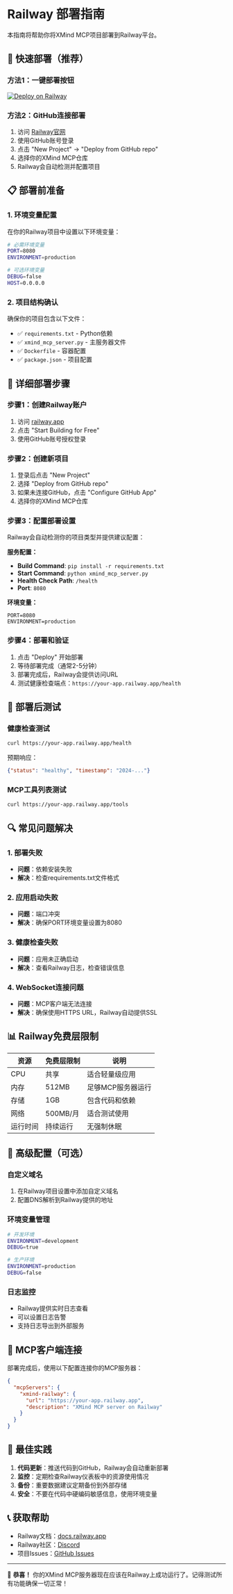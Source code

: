 # Railway 部署指南

本指南将帮助你将XMind MCP项目部署到Railway平台。

## 🚄 快速部署（推荐）

### 方法1：一键部署按钮
[![Deploy on Railway](https://railway.app/button.svg)](https://railway.app/new/template?template=https://github.com/Master-Frank/XmindMcp&envs=PORT,ENVIRONMENT,DEBUG)

### 方法2：GitHub连接部署
1. 访问 [Railway官网](https://railway.app)
2. 使用GitHub账号登录
3. 点击 "New Project" → "Deploy from GitHub repo"
4. 选择你的XMind MCP仓库
5. Railway会自动检测并配置项目

## 📋 部署前准备

### 1. 环境变量配置
在你的Railway项目中设置以下环境变量：

```bash
# 必需环境变量
PORT=8080
ENVIRONMENT=production

# 可选环境变量
DEBUG=false
HOST=0.0.0.0
```

### 2. 项目结构确认
确保你的项目包含以下文件：
- ✅ `requirements.txt` - Python依赖
- ✅ `xmind_mcp_server.py` - 主服务器文件
- ✅ `Dockerfile` - 容器配置
- ✅ `package.json` - 项目配置

## 🔧 详细部署步骤

### 步骤1：创建Railway账户
1. 访问 [railway.app](https://railway.app)
2. 点击 "Start Building for Free"
3. 使用GitHub账号授权登录

### 步骤2：创建新项目
1. 登录后点击 "New Project"
2. 选择 "Deploy from GitHub repo"
3. 如果未连接GitHub，点击 "Configure GitHub App"
4. 选择你的XMind MCP仓库

### 步骤3：配置部署设置
Railway会自动检测你的项目类型并提供建议配置：

**服务配置：**
- **Build Command**: `pip install -r requirements.txt`
- **Start Command**: `python xmind_mcp_server.py`
- **Health Check Path**: `/health`
- **Port**: `8080`

**环境变量：**
```
PORT=8080
ENVIRONMENT=production
```

### 步骤4：部署和验证
1. 点击 "Deploy" 开始部署
2. 等待部署完成（通常2-5分钟）
3. 部署完成后，Railway会提供访问URL
4. 测试健康检查端点：`https://your-app.railway.app/health`

## 🧪 部署后测试

### 健康检查测试
```bash
curl https://your-app.railway.app/health
```

预期响应：
```json
{"status": "healthy", "timestamp": "2024-..."}
```

### MCP工具列表测试
```bash
curl https://your-app.railway.app/tools
```

## 🔍 常见问题解决

### 1. 部署失败
- **问题**：依赖安装失败
- **解决**：检查requirements.txt文件格式

### 2. 应用启动失败
- **问题**：端口冲突
- **解决**：确保PORT环境变量设置为8080

### 3. 健康检查失败
- **问题**：应用未正确启动
- **解决**：查看Railway日志，检查错误信息

### 4. WebSocket连接问题
- **问题**：MCP客户端无法连接
- **解决**：确保使用HTTPS URL，Railway自动提供SSL

## 📊 Railway免费层限制

| 资源 | 免费层限制 | 说明 |
|------|------------|------|
| CPU | 共享 | 适合轻量级应用 |
| 内存 | 512MB | 足够MCP服务器运行 |
| 存储 | 1GB | 包含代码和依赖 |
| 网络 | 500MB/月 | 适合测试使用 |
| 运行时间 | 持续运行 | 无强制休眠 |

## 🚀 高级配置（可选）

### 自定义域名
1. 在Railway项目设置中添加自定义域名
2. 配置DNS解析到Railway提供的地址

### 环境变量管理
```bash
# 开发环境
ENVIRONMENT=development
DEBUG=true

# 生产环境
ENVIRONMENT=production
DEBUG=false
```

### 日志监控
- Railway提供实时日志查看
- 可以设置日志告警
- 支持日志导出到外部服务

## 📱 MCP客户端连接

部署完成后，使用以下配置连接你的MCP服务器：

```json
{
  "mcpServers": {
    "xmind-railway": {
      "url": "https://your-app.railway.app",
      "description": "XMind MCP server on Railway"
    }
  }
}
```

## 🎯 最佳实践

1. **代码更新**：推送代码到GitHub，Railway会自动重新部署
2. **监控**：定期检查Railway仪表板中的资源使用情况
3. **备份**：重要数据建议定期备份到外部存储
4. **安全**：不要在代码中硬编码敏感信息，使用环境变量

## 📞 获取帮助

- Railway文档：[docs.railway.app](https://docs.railway.app)
- Railway社区：[Discord](https://discord.gg/railway)
- 项目Issues：[GitHub Issues](https://github.com/Master-Frank/XmindMcp/issues)

---

🎉 **恭喜！** 你的XMind MCP服务器现在应该在Railway上成功运行了。记得测试所有功能确保一切正常！